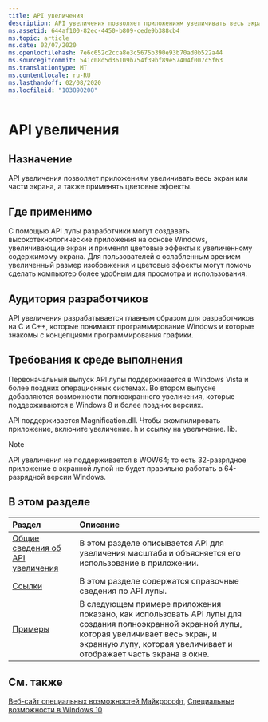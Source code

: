 ```yaml
---
title: API увеличения
description: API увеличения позволяет приложениям увеличивать весь экран или части экрана, а также применять цветовые эффекты.
ms.assetid: 644af100-82ec-4450-b809-cede9b388cb4
ms.topic: article
ms.date: 02/07/2020
ms.openlocfilehash: 7e6c652c2cca8e3c5675b390e93b70ad0b522a44
ms.sourcegitcommit: 541c08d5d36109b754f39bf89e57404f007c5f63
ms.translationtype: MT
ms.contentlocale: ru-RU
ms.lasthandoff: 02/08/2020
ms.locfileid: "103890208"
---
```

# <a name="magnification-api"></a>API увеличения

## <a name="purpose"></a>Назначение

API увеличения позволяет приложениям увеличивать весь экран или части экрана, а также применять цветовые эффекты.

## <a name="where-applicable"></a>Где применимо

С помощью API лупы разработчики могут создавать высокотехнологические приложения на основе Windows, увеличивающие экран и применяя цветовые эффекты к увеличенному содержимому экрана. Для пользователей с ослабленным зрением увеличенный размер изображения и цветовые эффекты могут помочь сделать компьютер более удобным для просмотра и использования.

## <a name="developer-audience"></a>Аудитория разработчиков

API увеличения разрабатывается главным образом для разработчиков на C и C++, которые понимают программирование Windows и которые знакомы с концепциями программирования графики.

## <a name="run-time-requirements"></a>Требования к среде выполнения

Первоначальный выпуск API лупы поддерживается в Windows Vista и более поздних операционных системах. Во втором выпуске добавляются возможности полноэкранного увеличения, которые поддерживаются в Windows 8 и более поздних версиях.

API поддерживается Magnification.dll. Чтобы скомпилировать приложение, включите увеличение. h и ссылку на увеличение. lib.

> [!Note]  
> API увеличения не поддерживается в WOW64; то есть 32-разрядное приложение с экранной лупой не будет правильно работать в 64-разрядной версии Windows.

## <a name="in-this-section"></a>В этом разделе

| Раздел | Описание |
|:---|:---|
| [Общие сведения об API увеличения](magapi-intro.md)<br/> | В этом разделе описывается API для увеличения масштаба и объясняется его использование в приложении.<br/> |
| [Ссылки](entry-magapi-ref.md)<br/>  | В этом разделе содержатся справочные сведения по API лупы.<br/>|
| [Примеры](magapi-samples-entry.md)<br/> | В следующем примере приложения показано, как использовать API лупы для создания полноэкранной экранной лупы, которая увеличивает весь экран, и экранную лупу, которая увеличивает и отображает часть экрана в окне.<br/> |

## <a name="related-topics"></a>См. также

[Веб-сайт специальных возможностей Майкрософт](https://www.microsoft.com/accessibility/), [Специальные возможности в Windows 10](/windows/apps/accessibility)
